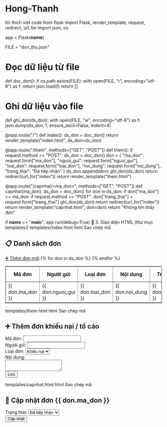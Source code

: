 # Hong-Thanh
tôi thích viet code 
from flask import Flask, render_template, request, redirect, url_for
import json, os

app = Flask(__name__)

FILE = "don_thu.json"

# Đọc dữ liệu từ file
def doc_don():
    if os.path.exists(FILE):
        with open(FILE, "r", encoding="utf-8") as f:
            return json.load(f)
    return []

# Ghi dữ liệu vào file
def ghi_don(ds_don):
    with open(FILE, "w", encoding="utf-8") as f:
        json.dump(ds_don, f, ensure_ascii=False, indent=4)

@app.route("/")
def index():
    ds_don = doc_don()
    return render_template("index.html", ds_don=ds_don)

@app.route("/them", methods=["GET", "POST"])
def them():
    if request.method == "POST":
        ds_don = doc_don()
        don = {
            "ma_don": request.form["ma_don"],
            "nguoi_gui": request.form["nguoi_gui"],
            "loai_don": request.form["loai_don"],
            "noi_dung": request.form["noi_dung"],
            "trang_thai": "Đã tiếp nhận"
        }
        ds_don.append(don)
        ghi_don(ds_don)
        return redirect(url_for("index"))
    return render_template("them.html")

@app.route("/capnhat/<ma_don>", methods=["GET", "POST"])
def capnhat(ma_don):
    ds_don = doc_don()
    for don in ds_don:
        if don["ma_don"] == ma_don:
            if request.method == "POST":
                don["trang_thai"] = request.form["trang_thai"]
                ghi_don(ds_don)
                return redirect(url_for("index"))
            return render_template("capnhat.html", don=don)
    return "Không tìm thấy đơn"

if __name__ == "__main__":
    app.run(debug=True)
🔹 3. Giao diện HTML (thư mục templates/)
templates/index.html
html
Sao chép mã
<!DOCTYPE html>
<html lang="vi">
<head>
    <meta charset="UTF-8">
    <title>Quản lý đơn</title>
</head>
<body>
    <h2>📋 Danh sách đơn</h2>
    <a href="/them">➕ Thêm đơn mới</a>
    <table border="1" cellpadding="5">
        <tr>
            <th>Mã đơn</th>
            <th>Người gửi</th>
            <th>Loại đơn</th>
            <th>Nội dung</th>
            <th>Trạng thái</th>
            <th>Hành động</th>
        </tr>
        {% for don in ds_don %}
        <tr>
            <td>{{ don.ma_don }}</td>
            <td>{{ don.nguoi_gui }}</td>
            <td>{{ don.loai_don }}</td>
            <td>{{ don.noi_dung }}</td>
            <td>{{ don.trang_thai }}</td>
            <td><a href="/capnhat/{{ don.ma_don }}">Cập nhật</a></td>
        </tr>
        {% endfor %}
    </table>
</body>
</html>
templates/them.html
html
Sao chép mã
<!DOCTYPE html>
<html lang="vi">
<head>
    <meta charset="UTF-8">
    <title>Thêm đơn</title>
</head>
<body>
    <h2>➕ Thêm đơn khiếu nại / tố cáo</h2>
    <form method="post">
        Mã đơn: <input type="text" name="ma_don"><br>
        Người gửi: <input type="text" name="nguoi_gui"><br>
        Loại đơn: 
        <select name="loai_don">
            <option>Khiếu nại</option>
            <option>Tố cáo</option>
        </select><br>
        Nội dung:<br>
        <textarea name="noi_dung"></textarea><br>
        <button type="submit">Lưu</button>
    </form>
</body>
</html>
templates/capnhat.html
html
Sao chép mã
<!DOCTYPE html>
<html lang="vi">
<head>
    <meta charset="UTF-8">
    <title>Cập nhật đơn</title>
</head>
<body>
    <h2>🔄 Cập nhật đơn {{ don.ma_don }}</h2>
    <form method="post">
        Trạng thái: 
        <select name="trang_thai">
            <option {% if don.trang_thai == "Đã tiếp nhận" %}selected{% endif %}>Đã tiếp nhận</option>
            <option {% if don.trang_thai == "Đang xử lý" %}selected{% endif %}>Đang xử lý</option>
            <option {% if don.trang_thai == "Đã giải quyết" %}selected{% endif %}>Đã giải quyết</option>
        </select><br>
        <button type="submit">Cập nhật</button>
    </form>
</body>
</html>
